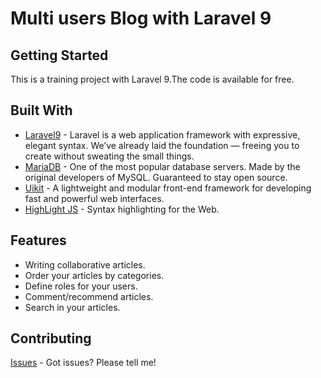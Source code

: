 # Multi users Blog with Laravel 9

## Getting Started

This is a training project with Laravel 9.The code is available for free.

## Built With

* [Laravel9](https://laravel.com/) - Laravel is a web application framework with expressive, elegant syntax. We’ve already laid the foundation — freeing you to create without sweating the small things.
* [MariaDB](https://mariadb.org/) - One of the most popular database servers. Made by the original developers of MySQL. Guaranteed to stay open source.
* [Uikit](https://getuikit.com/) - A lightweight and modular front-end framework
for developing fast and powerful web interfaces.
* [HighLight JS](https://highlightjs.org/) - Syntax highlighting for the Web.

## Features

* Writing collaborative articles.
* Order your articles by categories.
* Define roles for your users.
* Comment/recommend articles.
* Search in your articles.

## Contributing

[Issues](https://github.com/ckheder/LaraBlog/issues) - Got issues? Please tell me!